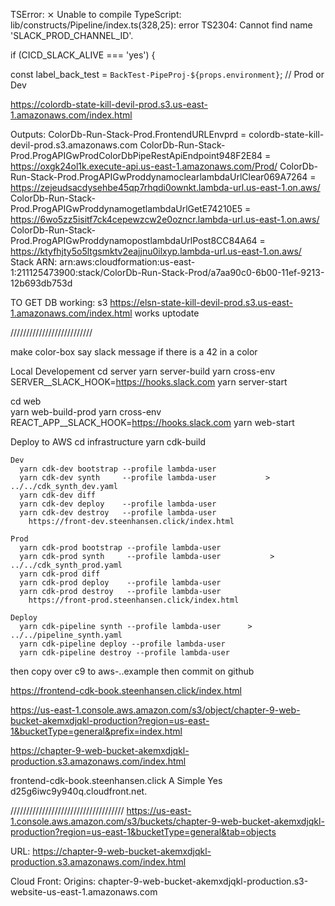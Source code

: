 

TSError: ⨯ Unable to compile TypeScript:
lib/constructs/Pipeline/index.ts(328,25): error TS2304: Cannot find name 'SLACK_PROD_CHANNEL_ID'.







   if (CICD_SLACK_ALIVE === 'yes') {


 const label_back_test = `BackTest-PipeProj-${props.environment}`;     // Prod or Dev









https://colordb-state-kill-devil-prod.s3.us-east-1.amazonaws.com/index.html





Outputs:
ColorDb-Run-Stack-Prod.FrontendURLEnvprd = colordb-state-kill-devil-prod.s3.amazonaws.com
ColorDb-Run-Stack-Prod.ProgAPIGwProdColorDbPipeRestApiEndpoint948F2E84 = https://oxgk24ol1k.execute-api.us-east-1.amazonaws.com/Prod/
ColorDb-Run-Stack-Prod.ProgAPIGwProddynamoclearlambdaUrlClear069A7264 = https://zejeudsacdysehbe45qp7rhqdi0ownkt.lambda-url.us-east-1.on.aws/
ColorDb-Run-Stack-Prod.ProgAPIGwProddynamogetlambdaUrlGetE74210E5 = https://6wo5zz5isitf7ck4cepewzcw2e0ozncr.lambda-url.us-east-1.on.aws/
ColorDb-Run-Stack-Prod.ProgAPIGwProddynamopostlambdaUrlPost8CC84A64 = https://ktyfhjty5o5ltgsmktv2eajjnu0ilxyp.lambda-url.us-east-1.on.aws/
Stack ARN:
arn:aws:cloudformation:us-east-1:211125473900:stack/ColorDb-Run-Stack-Prod/a7aa90c0-6b00-11ef-9213-12b693db753d

TO GET DB working:
  s3
  https://elsn-state-kill-devil-prod.s3.us-east-1.amazonaws.com/index.html    works uptodate



//////////////////////////


make color-box
say slack message if there is a 42 in a color







Local Developement
  cd server
    yarn server-build
    yarn cross-env   SERVER__SLACK_HOOK=https://hooks.slack.com   yarn server-start

  
  cd web             
    yarn web-build-prod
    yarn cross-env   REACT_APP__SLACK_HOOK=https://hooks.slack.com   yarn web-start





Deploy to AWS
  cd infrastructure
    yarn cdk-build

    Dev
      yarn cdk-dev bootstrap --profile lambda-user
      yarn cdk-dev synth     --profile lambda-user           > ../../cdk_synth_dev.yaml
      yarn cdk-dev diff
      yarn cdk-dev deploy    --profile lambda-user
      yarn cdk-dev destroy   --profile lambda-user
        https://front-dev.steenhansen.click/index.html

    Prod
      yarn cdk-prod bootstrap --profile lambda-user
      yarn cdk-prod synth     --profile lambda-user           > ../../cdk_synth_prod.yaml
      yarn cdk-prod diff
      yarn cdk-prod deploy    --profile lambda-user
      yarn cdk-prod destroy   --profile lambda-user
        https://front-prod.steenhansen.click/index.html

    Deploy
      yarn cdk-pipeline synth --profile lambda-user      > ../../pipeline_synth.yaml
      yarn cdk-pipeline deploy --profile lambda-user
      yarn cdk-pipeline destroy --profile lambda-user





then copy over c9 to aws-..example
then commit on github


https://frontend-cdk-book.steenhansen.click/index.html




https://us-east-1.console.aws.amazon.com/s3/object/chapter-9-web-bucket-akemxdjqkl-production?region=us-east-1&bucketType=general&prefix=index.html


https://chapter-9-web-bucket-akemxdjqkl-production.s3.amazonaws.com/index.html




frontend-cdk-book.steenhansen.click
A
Simple
Yes
d25g6iwc9y940q.cloudfront.net.





////////////////////////////////////
https://us-east-1.console.aws.amazon.com/s3/buckets/chapter-9-web-bucket-akemxdjqkl-production?region=us-east-1&bucketType=general&tab=objects

URL:       https://chapter-9-web-bucket-akemxdjqkl-production.s3.amazonaws.com/index.html

Cloud Front:
  Origins:
    chapter-9-web-bucket-akemxdjqkl-production.s3-website-us-east-1.amazonaws.com
